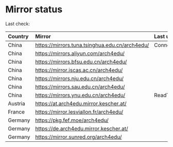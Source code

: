 <script src="./time.js"></script>
# Mirror status
Last check: <script type="text/javascript">localize(1685686916.635297);</script>

|Country|Mirror|Last update|
|:------|:-----|:----------|
|China|https://mirrors.tuna.tsinghua.edu.cn/arch4edu/|ConnectTimeout|
|China|https://mirrors.aliyun.com/arch4edu/|<script type="text/javascript">localize(1685644418);</script>|
|China|https://mirrors.bfsu.edu.cn/arch4edu/|<script type="text/javascript">localize(1685644418);</script>|
|China|https://mirror.iscas.ac.cn/arch4edu/|<script type="text/javascript">localize(1685644418);</script>|
|China|https://mirrors.nju.edu.cn/arch4edu/|<script type="text/javascript">localize(1685644418);</script>|
|China|https://mirrors.sau.edu.cn/arch4edu/|<script type="text/javascript">localize(1673850842);</script>|
|China|https://mirrors.ynu.edu.cn/arch4edu/|ReadTimeout|
|Austria|https://at.arch4edu.mirror.kescher.at/|<script type="text/javascript">localize(1685644418);</script>|
|France|https://mirror.lesviallon.fr/arch4edu/|<script type="text/javascript">localize(1685644418);</script>|
|Germany|https://pkg.fef.moe/arch4edu/|<script type="text/javascript">localize(1685644418);</script>|
|Germany|https://de.arch4edu.mirror.kescher.at/|<script type="text/javascript">localize(1685644418);</script>|
|Germany|https://mirror.sunred.org/arch4edu/|<script type="text/javascript">localize(1685644418);</script>|

<script src="./tablefilter/tablefilter.js"></script>
<script src="./table.js"></script>